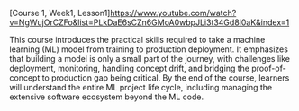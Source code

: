 [Course 1, Week1, Lesson1]https://www.youtube.com/watch?v=NgWujOrCZFo&list=PLkDaE6sCZn6GMoA0wbpJLi3t34Gd8l0aK&index=1

This course introduces the practical skills required to take a machine learning (ML) model from training to production deployment. It emphasizes that building a model is only a small part of the journey, with challenges like deployment, monitoring, handling concept drift, and bridging the proof-of-concept to production gap being critical. By the end of the course, learners will understand the entire ML project life cycle, including managing the extensive software ecosystem beyond the ML code.